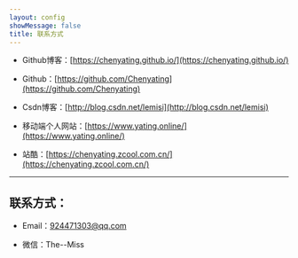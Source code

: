 ```yaml
---
layout: config
showMessage: false
title: 联系方式
---
```

- Github博客：[https://chenyating.github.io/](https://chenyating.github.io/)

- Github：[https://github.com/Chenyating](https://github.com/Chenyating)

- Csdn博客：[http://blog.csdn.net/lemisi](http://blog.csdn.net/lemisi)

- 移动端个人网站：[https://www.yating.online/](https://www.yating.online/)

- 站酷：[https://chenyating.zcool.com.cn/](https://chenyating.zcool.com.cn/)


---

## 联系方式：

- Email：924471303@qq.com

- 微信：The--Miss